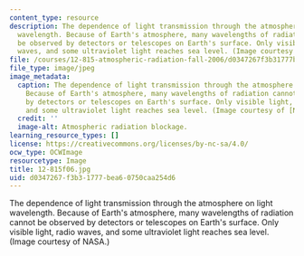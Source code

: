 ```yaml
---
content_type: resource
description: The dependence of light transmission through the atmosphere on light
  wavelength. Because of Earth's atmosphere, many wavelengths of radiation cannot
  be observed by detectors or telescopes on Earth's surface. Only visible light, radio
  waves, and some ultraviolet light reaches sea level. (Image courtesy of NASA.)
file: /courses/12-815-atmospheric-radiation-fall-2006/d0347267f3b31777bea60750caa254d6_12-815f06.jpg
file_type: image/jpeg
image_metadata:
  caption: The dependence of light transmission through the atmosphere on light wavelength.
    Because of Earth's atmosphere, many wavelengths of radiation cannot be observed
    by detectors or telescopes on Earth's surface. Only visible light, radio waves,
    and some ultraviolet light reaches sea level. (Image courtesy of [NASA](http://www.nasa.gov/).)
  credit: ''
  image-alt: Atmospheric radiation blockage.
learning_resource_types: []
license: https://creativecommons.org/licenses/by-nc-sa/4.0/
ocw_type: OCWImage
resourcetype: Image
title: 12-815f06.jpg
uid: d0347267-f3b3-1777-bea6-0750caa254d6
---
```

The dependence of light transmission through the atmosphere on light wavelength. Because of Earth's atmosphere, many wavelengths of radiation cannot be observed by detectors or telescopes on Earth's surface. Only visible light, radio waves, and some ultraviolet light reaches sea level. (Image courtesy of NASA.)